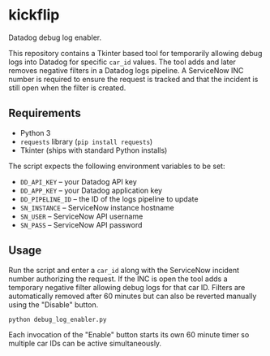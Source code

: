 # kickflip

Datadog debug log enabler.

This repository contains a Tkinter based tool for temporarily allowing
debug logs into Datadog for specific `car_id` values. The tool adds and
later removes negative filters in a Datadog logs pipeline. A ServiceNow
INC number is required to ensure the request is tracked and that the
incident is still open when the filter is created.

## Requirements

* Python 3
* `requests` library (`pip install requests`)
* Tkinter (ships with standard Python installs)

The script expects the following environment variables to be set:

* `DD_API_KEY` – your Datadog API key
* `DD_APP_KEY` – your Datadog application key
* `DD_PIPELINE_ID` – the ID of the logs pipeline to update
* `SN_INSTANCE` – ServiceNow instance hostname
* `SN_USER` – ServiceNow API username
* `SN_PASS` – ServiceNow API password

## Usage

Run the script and enter a `car_id` along with the ServiceNow incident
number authorizing the request. If the INC is open the tool adds a
temporary negative filter allowing debug logs for that car ID. Filters
are automatically removed after 60 minutes but can also be reverted
manually using the "Disable" button.

```bash
python debug_log_enabler.py
```

Each invocation of the "Enable" button starts its own 60 minute timer so
multiple car IDs can be active simultaneously.
